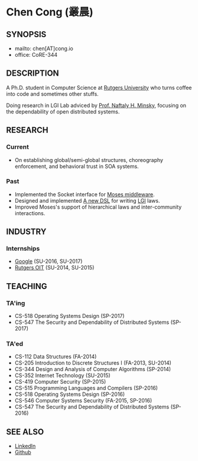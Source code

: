 # Chen Cong (叢晨)

## SYNOPSIS

- mailto: chen[AT]cong.io
- office: CoRE-344

## DESCRIPTION

A Ph.D. student in Computer Science at [Rutgers University](http://www.cs.rutgers.edu/) who turns coffee into code and sometimes other stuffs.

Doing research in LGI Lab adviced by [Prof. Naftaly H. Minsky](http://www.cs.rutgers.edu/~minsky/), focusing on the dependability of open distributed systems.

## RESEARCH

### Current

- On establishing global/semi-global structures, choreography enforcement, and behavioral trust in SOA systems.

### Past

- Implemented the Socket interface for [Moses middleware](http://www.moses.rutgers.edu).
- Designed and implemented [A new DSL](http://www.moses.rutgers.edu/documentation/LawScript_coffee.pdf) for writing [LGI](http://www.moses.rutgers.edu/documentation/manual.pdf) laws.
- Improved Moses's support of hierarchical laws and inter-community interactions.

## INDUSTRY

### Internships

- [Google](https://www.google.com) (SU-2016, SU-2017)
- [Rutgers OIT](https://oit.rutgers.edu/) (SU-2014, SU-2015)

## TEACHING

### TA'ing

- CS-518 Operating Systems Design (SP-2017)
- CS-547 The Security and Dependability of Distributed Systems (SP-2017)

### TA'ed

- CS-112 Data Structures (FA-2014)
- CS-205 Introduction to Discrete Structures I (FA-2013, SU-2014)
- CS-344 Design and Analysis of Computer Algorithms (SP-2014)
- CS-352 Internet Technology (SU-2015)
- CS-419 Computer Security (SP-2015)
- CS-515 Programming Languages and Compilers (SP-2016)
- CS-518 Operating Systems Design (SP-2016)
- CS-546 Computer Systems Security (FA-2015, SP-2016)
- CS-547 The Security and Dependability of Distributed Systems (SP-2016)

## SEE ALSO

- [LinkedIn](https://www.linkedin.com/in/ccong)
- [Github](https://github.com/ericcong)